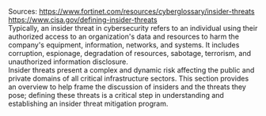 Sources:
https://www.fortinet.com/resources/cyberglossary/insider-threats
https://www.cisa.gov/defining-insider-threats
\
Typically, an insider threat in cybersecurity refers to an individual using their authorized access to an organization's data and resources to harm the company's equipment, information, networks, and systems. It includes corruption, espionage, degradation of resources, sabotage, terrorism, and unauthorized information disclosure.
\
Insider threats present a complex and dynamic risk affecting the public and private domains of all critical infrastructure sectors. This section provides an overview to help frame the discussion of insiders and the threats they pose; defining these threats is a critical step in understanding and establishing an insider threat mitigation program.

